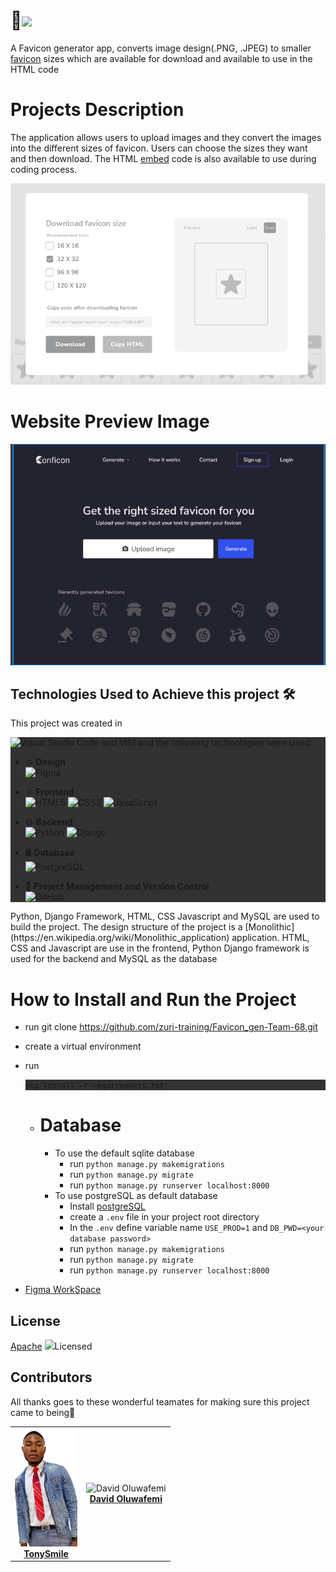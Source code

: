 
# 🧲[![](https://img.shields.io/badge/Conficon-blueviolet?style=for-the-badge)](https://hamzamohdzubair.github.io/redant/)
A Favicon generator app, converts image design(.PNG, .JPEG) to smaller [favicon](https://en.wikipedia.org/wiki/Favicon) sizes which are available for download and available to use in the HTML code

# Projects Description
The application allows users to upload images and they convert the images into the different sizes of favicon. Users can choose the sizes they want and then download.
The HTML [embed](https://en.wikipedia.org/wiki/Embedded) code is also available to use during coding process.


![My Image](media/footer.png)



# Website Preview Image



![HeaderImage](media/header.png)

## Technologies Used to Achieve this project 🛠️

This project was created in 
<div style="background-color: rgb(50, 50, 50);">

![Visual Studio Code](https://img.shields.io/badge/Visual%20Studio%20Code-0078d7.svg?style=for-the-badge&logo=visual-studio-code&logoColor=white) and VIM
and the following technologies were used: <br/>

* ♎ __Design__<br/>
        ![Figma](https://img.shields.io/badge/figma-%23F24E1E.svg?style=for-the-badge&logo=figma&logoColor=white)

* ⚛️ __Frontend__<br/>
      ![HTML5](https://img.shields.io/badge/html5-%23E34F26.svg?style=for-the-badge&logo=html5&logoColor=white)
      ![CSS3](https://img.shields.io/badge/css3-%231572B6.svg?style=for-the-badge&logo=css3&logoColor=white)
      ![JavaScript](https://img.shields.io/badge/javascript-%23323330.svg?style=for-the-badge&logo=javascript&logoColor=%23F7DF1E)

* ⚙️ __Backend__<br/>
        ![Python](https://img.shields.io/badge/python-3670A0?style=for-the-badge&logo=python&logoColor=ffdd54)
        ![Django](https://img.shields.io/badge/django-%23092E20.svg?style=for-the-badge&logo=django&logoColor=white)


* 🛢️ __Database__<br/>
        ![PostgreSQL](https://img.shields.io/badge/postgres-%23316192.svg?&style=for-the-badge&logo=postgresql&logoColor=white)


* 🎡 __Project Management and Version Control__<br/>
        ![GitHub](https://img.shields.io/badge/github-%23121011.svg?style=for-the-badge&logo=github&logoColor=white)
</div>
Python, Django Framework, HTML, CSS Javascript and MySQL are used to build the project. The design structure of the project is a [Monolithic](https://en.wikipedia.org/wiki/Monolithic_application) application. HTML, CSS and Javascript are use in the frontend, Python Django framework is used for the backend and MySQL as the database

# How to Install and Run the Project
-  run git clone https://github.com/zuri-training/Favicon_gen-Team-68.git 
- create a virtual environment
- run <div style="background-color: rgb(50, 50, 50);">```pip install -r requirements.txt``` </div>
  - # Database
    - To use the default sqlite database
      - run ```python manage.py makemigrations```
      - run ```python manage.py migrate```
      - run ```python manage.py runserver localhost:8000```
    - To use postgreSQL as default database
      - Install [postgreSQL](https://www.postgresql.org/download/)
      - create a ```.env``` file in your project root directory
      - In the ```.env``` define variable name ```USE_PROD=1``` and ```DB_PWD=<your database password>```
      - run ```python manage.py makemigrations```
      - run ```python manage.py migrate```
      - run ```python manage.py runserver localhost:8000```


- [Figma WorkSpace](https://www.figma.com/file/Om0i0dm6XOQN27utcHw5QD/Favicon-general?node-id=0%3A1)

## License
[Apache](https://www.apache.org/licenses/) ![](https://img.shields.io/badge/Apache-0078d7.svg)Licensed

## Contributors
All thanks goes to these wonderful teamates for making sure this project came to being👏
<!--Please use the format below to add your own details. 3 persons in each row -->
<table>
  <tr>
    <td align="center" style="backgroundColor:blueviolet";>
    <img src="https://raw.githubusercontent.com/Tony-smile/images-icons/master/images/Tony.png" width="100px;" alt="Tony-smile"/><br />
    <a href="https://tony-smile.github.io/mock-poetfolio/#"><b>TonySmile</b></a><br>
    </td>
           <td align="center" style="backgroundColor:blueviolet";>
    <img src="https://avatars.githubusercontent.com/u/57117270" width="100px;" alt="David Oluwafemi"/><br />
    <a href="https://davisphem.me/"><b>David Oluwafemi</b></a><br>
    </td>
  </tr>
  <tr>
    
 
  </tr>
</table>
